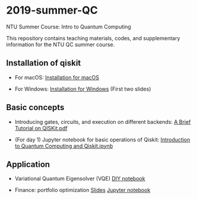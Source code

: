 # 2019-summer-QC
NTU Summer Course: Intro to Quantum Computing

This repository contains teaching materials, codes, and supplementary information for the NTU QC summer course.

## Installation of qiskit
* For macOS: [Installation for macOS](https://github.com/m24639297/2019-summer-QC/blob/master/Installation%20macOS.ipynb)

* For Windows: [Installation for Windows](https://github.com/m24639297/2019-summer-QC/blob/master/A%20Brief%20Tutorial%20on%20QISKit.pdf)
(First two slides)

## Basic concepts

* Introducing gates, circuits, and execution on different backends: [A Brief Tutorial on QISKit.pdf](https://github.com/m24639297/2019-summer-QC/blob/master/A%20Brief%20Tutorial%20on%20QISKit.pdf)

* (For day 1) Jupyter notebook for basic operations of Qiskit: [Introduction to Quantum Computing and Qiskit.ipynb](https://github.com/m24639297/2019-summer-QC/blob/master/Introduction%20to%20Quantum%20Computing%20and%20Qiskit%20%20(Day-1).ipynb)

## Application

* Variational Quantum Eigensolver (VQE)
    [DIY notebook](https://github.com/m24639297/2019-summer-QC/blob/master/VQE-DIY.ipynb)

* Finance: portfolio optimization
    [Slides](https://github.com/m24639297/2019-summer-QC/blob/master/Qiskit-Finance.pdf)
    [Jupyter notebook](https://github.com/m24639297/2019-summer-QC/blob/master/portfolio.ipynb)
    

